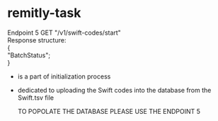 # remitly-task

Endpoint 5 
GET "/v1/swift-codes/start" <br>
Response structure: <br>
{<br>
   "BatchStatus";<br>
}<br>
- is a part of initialization process<br>
- dedicated to uploading the Swift codes into the database from the Swift.tsv file<br>



  TO POPOLATE THE DATABASE PLEASE USE THE ENDPOINT 5


